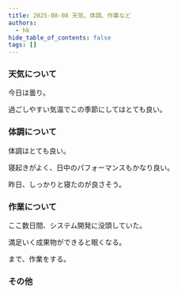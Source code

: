 ```yaml
---
title: 2025-08-08 天気、体調、作業など
authors:
  - hk
hide_table_of_contents: false
tags: []
---
```

### 天気について

今日は曇り。

過ごしやすい気温でこの季節にしてはとても良い。

<!-- truncate -->

### 体調について

体調はとても良い。

寝起きがよく、日中のパフォーマンスもかなり良い。

昨日、しっかりと寝たのが良さそう。


### 作業について

ここ数日間、システム開発に没頭していた。

満足いく成果物ができると眠くなる。

まで、作業をする。

### その他

